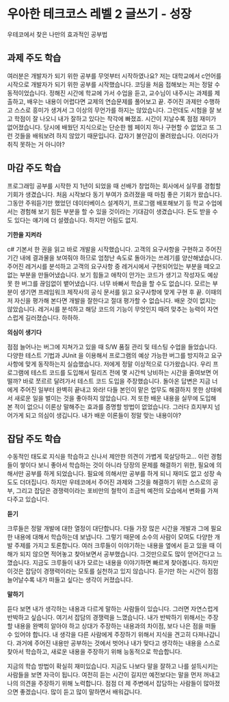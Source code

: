 # 우아한 테크코스 레벨 2 글쓰기 - 성장

우테코에서 찾은 나만의 효과적인 공부법

## 과제 주도 학습

여러분은 개발자가 되기 위한 공부를 무엇부터 시작하였나요? 저는 대학교에서 c언어를 시작으로 개발자가 되기 위한 공부를 시작했습니다.
코딩을 처음 접해보는 저는 정말 수동적이었습니다. 정해진 시간에 학교에 가서 수업을 듣고, 교수님이 내주시는 과제를 제출하고, 배우는
내용이 어렵다면 교제의 연습문제를 풀어보고 끝. 주어진 과제만 수행하고 스스로 흥미가 생겨서 그 이상의 무언가를 하지는 않았습니다.
그런데도 시험을 잘 보고 학점이 잘 나오니 내가 잘하고 있다는 착각에 빠졌죠. 시간이 지날수록 점점 재미가 없어졌습니다. 당시에 배웠던
지식으로는 단순한 웹 페이지 하나 구현할 수 없었고 또 그런 것들을 배워보려 하지 않았기 때문입니다. 갑자기 불안감이 몰려왔습니다.
이러다가 취직 못하는 거 아니야?

## 마감 주도 학습

프로그래밍 공부를 시작한 지 1년이 되었을 때 선배가 창업하는 회사에서 실무를 경험할 기회가 생겼습니다. 처음 시작보다 동기 부여가 
흐려졌을 때 마침 좋은 기회가 왔습니다. 그동안 주워듣기만 했었던 데이터베이스 설계하기, 프로그램 배포해보기 등 학교 수업에서는 경험해
보기 힘든 부분을 할 수 있을 것이라는 기대감이 생겼습니다. 돈도 받을 수도 있다는 얘기에 더 설렜습니다. 하지만 어림도 없지.

**기한을 지켜라**

c# 기본서 한 권을 읽고 바로 개발을 시작했습니다. 고객의 요구사항을 구현하고 주어진 기간 내에 결과물을 보여줘야 하므로
엄청난 속도로 돌아가는 쓰레기를 양산해냈습니다. 주어진 레거시를 분석하고 고객의 요구사항 중 레거시에서 구현되어있는 부분을 떼오고
없는 부분을 만들어냈습니다. 보기 힘들고 애착이 안가는 코드가 생기고 작성자도 예상 못 한 버그를 끊임없이 뱉어냈습니다. 너무 바빠서
학습을 할 수도 없습니다. 모르는 부분이 생기면 프레임워크 제작사의 공식 문서를 읽고 요구사항에 맞게 구현 후 끝. 이때의 저 자신을
평가해 본다면 개발을 잘한다고 절대 평가할 수 없습니다. 배운 것이 없지는 않았습니다. 레거시를 분석하고 해당 코드의 기능이 무엇인지
때려 맞추는 능력이 자연스럽게 길러졌습니다. 하하하.

**의심이 생기다**

점점 늘어나는 버그에 지쳐가고 있을 때 S/W 품질 관리 및 테스팅 수업을 들었습니다. 다양한 테스트 기법과 JUnit 을 이용해서
프로그램의 예상 가능한 버그를 방지하고 요구사항에 맞게 동작하는지 실습했습니다. 저에게 정말 이상적으로 다가왔습니다. 우리 프로그램에
테스트 코드를 도입해서 릴리즈 전에 몇 시간씩 낭비하는 시간을 줄여보면 어떨까? 바로 쪼르르 달려가서 테스트 코드 도입을 주장했습니다.
돌아온 답변은 지금 너에게 주어진 일부터 완벽히 끝내고 와라! 다들 본인이 맡은 업무도 해결하지 못한 상태에서 새로운 일을 벌이는 것을 좋아하지
않았습니다. 저 또한 배운 내용을 실무에 도입해 본 적이 없으니 이론상 말해주는 효과를 증명할 방법이 없었습니다. 그러다 흐지부지
넘어가게 되고 의심이 생깁니다. 내가 배운 이론들이 정말 맞는 내용이야?   

## 잡담 주도 학습

수동적인 태도로 지식을 학습하고 신나서 제안한 의견이 가볍게 묵살당하고... 이런 경험들이 쌓이다 보니 좋아서 학습하는 것이 아니라 당장의
문제를 해결하기 위한, 필요에 의해서만 공부를 하게 되었습니다. 필요에 의해서만 공부를 하게 되니 재미도 없고 성장 속도도 더뎌집니다.
하지만 우테코에서 주어진 과제와 그것을 해결하기 위한 스스로의 공부, 그리고 잡담은 경쟁력이라는 포비만의 철학이 조금씩 예전의 모습에서 변화를
가져다주고 있습니다.

**듣기**

크루들은 정말 개발에 대한 열정이 대단합니다. 다들 가장 많은 시간을 개발과 그에 필요한 내용에 대해서 학습하는데 보냅니다. 그렇기
때문에 소수의 사람이 모여도 다양한 개발 주제를 가지고 토론합니다. 여러 크루들이 이야기하는 내용을 옆에서 듣고 있을 때 이해가 되지 않으면
적어놓고 찾아보면서 공부했습니다. 그것만으로도 많이 얻어간다고 느꼈습니다. 지금도 크루들이 내가 모르는 내용을 이야기하면 빠르게 찾아봅니다. 하지만 
이것은 잡담이 경쟁력이라는 모토를 실천하고 있지 않습니다. 듣기만 하는 시간이 점점 늘어날수록 내가 떠들고 싶다는 생각이 커졌습니다.

**말하기**

듣다 보면 내가 생각하는 내용과 다르게 말하는 사람들이 있습니다. 그러면 자연스럽게 반박하고 싶습니다. 여기서 잡담의 경쟁력을 느꼈습니다.
내가 반박하기 위해서는 주장할 내용을 완벽히 알아야 하고 상대가 주장하는 내용과의 차이점, 보다 나은 점을 떠들 수 있어야 합니다. 내 생각을
다른 사람에게 주장하기 위해서 지식을 견고히 다져나갑니다. 과거에 주어진 내용만 공부하는 것에서 벗어나 내가 맞다고 생각하는 내용을 스스로 찾아서
학습하고, 새로운 내용을 주장하기 위해 능동적으로 학습합니다. 

지금의 학습 방법이 확실히 재미있습니다. 지금도 나보다 말을 잘하고 나를 설득시키는 사람들을 보면 자극이 됩니다. 여전히 듣는 시간이 길지만
예전보다는 말을 먼저 꺼내고 나의 의견을 주장하기 위해 노력합니다. 점점 더 제 주변에서 잡담하는 사람들이 많아졌으면 좋겠습니다. 많이 듣고
많이 말하면서 배워갑니다. 